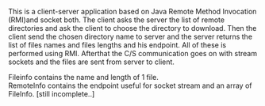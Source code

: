 This is a client-server application based on Java Remote Method Invocation (RMI)and socket both. The client asks the server the list of remote directories and ask the client to choose the directory to download. Then the client send the chosen directory name to server and the server returns the list of files names and files lengths and his endpoint. All of these is performed using RMI.
Afterthat the C/S communication goes on with stream sockets and the files are sent from server to client. 

Fileinfo contains the name and length of 1 file.  
RemoteInfo contains the endpoint useful for socket stream and an array of FileInfo. 
[still incomplete..]
